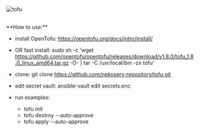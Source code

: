 ![tofu](https://repository-images.githubusercontent.com/805379847/8e9b052b-94e2-40c5-8def-9e46db826f2a)

<br/>
**How to use:**

- install OpenTofu: https://opentofu.org/docs/intro/install/
- OR fast install: sudo sh -c 'wget https://github.com/opentofu/opentofu/releases/download/v1.8.0/tofu_1.8.0_linux_amd64.tar.gz -O- | tar -C /usr/local/bin -zx tofu'

- clone: git clone https://github.com/nekoserv-repository/tofu.git

- edit secret vault: ansible-vault edit secrets.enc

- run examples:
  - tofu init
  - tofu destroy --auto-approve
  - tofu apply --auto-approve
